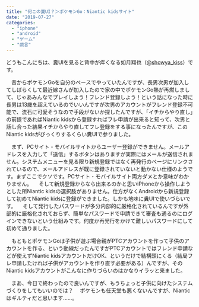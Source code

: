 ```yaml
---
title: "何この糞UI？＞ポケモンGo：Niantic kidsサイト"
date: "2019-07-27"
categories: 
  - "iphone"
  - "android"
  - "ゲーム"
  - "戯言"
---
```


どうもこんにちは、糞UIを見ると背中が痒くなる如月翔也（[@showya\_kiss](http://twitter.com/showya_kiss)）です。

　昔からポケモンGoを自分のペースでやっていたんですが、長男次男が加入してしばらくして最近嫁さんが加入したので家の中でポケモンGo熱が再燃しまして、じゃあみんなでプレイしよう！フレンド登録しよう！という話になった時に長男は13歳を超えているのでいいんですが次男のアカウントがフレンド登録不可能で、流石に可愛そうなので手段がないか探したんですが、「イチからやり直し」の前提であればNiantic kidsから登録すればフレ申請が出来ると知って、次男と話し合った結果イチからやり直してフレ登録をする事になったんですが、このNiantic kidsがびっくりするくらい糞UIで参りました。

　まず、PCサイト・モバイルサイトからユーザー登録ができません。メールアドレスを入力して「送信」するボタンはありますが実際にはメールが送信されません。システムメニューを見る限り新規登録ではなく再発行のページにリンクされているので、メールアドレスが既に登録されていないと動かない仕様のようです。まずここでクソです。PCサイト・モバイルサイト両方ダメとか意味がわかりません。 　そして新規登録からなら出来るのかと思いiPhoneから操作しようとした所Niantic kidsの選択肢がありません。仕方がなくAndroidから新規登録して初めてNiantic kidsに登録ができました。しかも地味に糞UIで使いづらいです。 　そして発行したパスワードが多分内部的に厳格化されているんですが外部的に厳格化されておらず、簡単なパスワードで申請できて審査も通るのにログインできないという仕組みです。何度か再発行をかけて難しいパスワードにして初めて通りました。

　もともとポケモンGoは子供が遊ぶ場合親がPTCアカウントを作って子供のアカウントを作る、という動線だったんですがPTCアカウントではフレンド申請などが使えずNiantic kidsアカウントだけOK、というだけで結構頭にくる（結局フレ申請したければ子供がアカウントを作り直す必要がある）んですが、そのNiantic kidsアカウントがこんなに作りづらいのはかなりイラッと来ました。

　まあ、今日で終わったので良いんですが、もうちょっと子供に向けたシステムづくりをしてもいいのでは？ 　ポケモンも任天堂も悪くないんですが、Nianticはギルティだと思います……。
